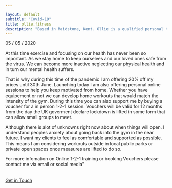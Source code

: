 ```yaml
---

layout: default
subtitle: "Covid-19"
title: ollie.fitness
description: "Based in Maidstone, Kent. Ollie is a qualified personal trainer offering online coaching and personal training to help his clients conquer they’re fitness dreams."
---
```

05 / 05 / 2020

At this time exercise and focusing on our health has never been so important. As we stay home to keep ourselves and our loved ones safe from the virus. We can become more inactive neglecting our physical health and in turn our mental health suffers. 

That is why during this time of the pandemic I am offering 20% off my prices until 30th June. 
Launching today I am also offering personal online sessions to help you keep motivated from home. Whether you have equipement or not we can develop home workouts that would match the intensity of the gym. 
During this time you can also support me by buying a voucher for a in person 1-2-1 session. Vouchers will be valid for 12 months from the day the UK goverment declare lockdown is lifted in some form that can allow small groups to meet.

Although there is alot of unknowns right now about when things will open. I understand peoples anxiety about going back into the gym in the near future.
I want my clients to feel as comfortable and supported as possible. This means I am considering workouts outside in local public parks or private open spaces once measures are lifted to do so.

For more infomation on Online 1-2-1 training or booking Vouchers please contact me via email or social media"
<br>
<br>
<br>
<a class="intouch" href="/contact">Get in Touch</a>